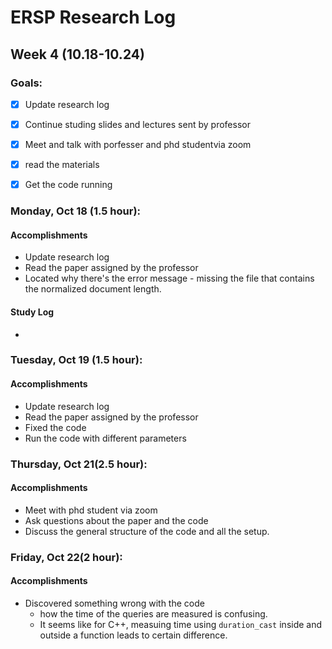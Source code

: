 # ERSP Research Log
## Week 4 (10.18-10.24)
### Goals:

- [x] Update research log
- [x] Continue studing slides and lectures sent by professor
- [x] Meet and talk with porfesser and phd studentvia zoom
- [x] read the materials
- [x] Get the code running


### Monday, Oct 18 (1.5 hour):
#### Accomplishments
- Update research log
- Read the paper assigned by the professor
- Located why there's the error message - missing the file that contains the normalized document length.
#### Study Log
- 

### Tuesday, Oct 19 (1.5 hour):
#### Accomplishments
- Update research log
- Read the paper assigned by the professor
- Fixed the code
- Run the code with different parameters

### Thursday, Oct 21(2.5 hour):
#### Accomplishments
- Meet with phd student via zoom
- Ask questions about the paper and the code
- Discuss the general structure of the code and all the setup.


### Friday, Oct 22(2 hour):
#### Accomplishments
- Discovered something wrong with the code
  - how the time of the queries are measured is confusing.
  - It seems like for C++, measuing time using `duration_cast` inside and outside a function leads to certain difference.
